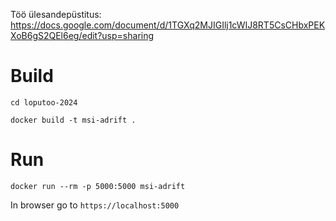 Töö ülesandepüstitus: https://docs.google.com/document/d/1TGXq2MJIGIlj1cWIJ8RT5CsCHbxPEKXoB6gS2QEl6eg/edit?usp=sharing

# Build
```cd loputoo-2024```

```docker build -t msi-adrift .```

# Run
```docker run --rm -p 5000:5000 msi-adrift```

In browser go to `https://localhost:5000`